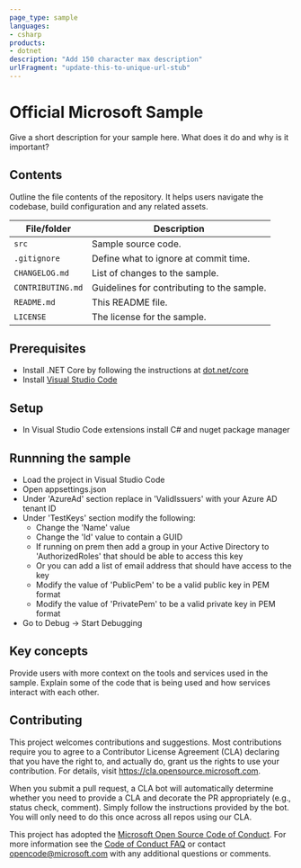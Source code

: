 ```yaml
---
page_type: sample
languages:
- csharp
products:
- dotnet
description: "Add 150 character max description"
urlFragment: "update-this-to-unique-url-stub"
---
```


# Official Microsoft Sample

<!-- 
Guidelines on README format: https://review.docs.microsoft.com/help/onboard/admin/samples/concepts/readme-template?branch=master

Guidance on onboarding samples to docs.microsoft.com/samples: https://review.docs.microsoft.com/help/onboard/admin/samples/process/onboarding?branch=master

Taxonomies for products and languages: https://review.docs.microsoft.com/new-hope/information-architecture/metadata/taxonomies?branch=master
-->

Give a short description for your sample here. What does it do and why is it important?

## Contents

Outline the file contents of the repository. It helps users navigate the codebase, build configuration and any related assets.

| File/folder       | Description                                |
|-------------------|--------------------------------------------|
| `src`             | Sample source code.                        |
| `.gitignore`      | Define what to ignore at commit time.      |
| `CHANGELOG.md`    | List of changes to the sample.             |
| `CONTRIBUTING.md` | Guidelines for contributing to the sample. |
| `README.md`       | This README file.                          |
| `LICENSE`         | The license for the sample.                |

## Prerequisites

- Install .NET Core by following the instructions at [dot.net/core](https://dot.net/core)
- Install [Visual Studio Code](https://code.visualstudio.com/)

## Setup

- In Visual Studio Code extensions install C# and nuget package manager

## Runnning the sample

- Load the project in Visual Studio Code
- Open appsettings.json
- Under 'AzureAd' section replace <tenantid> in 'ValidIssuers' with your Azure AD tenant ID
- Under 'TestKeys' section modify the following:
    - Change the 'Name' value
    - Change the 'Id' value to contain a GUID
    - If running on prem then add a group in your Active Directory to 'AuthorizedRoles' that should be able to access this key
    - Or you can add a list of email address that should have access to the key
    - Modify the value of 'PublicPem' to be a valid public key in PEM format
    - Modify the value of 'PrivatePem' to be a valid private key in PEM format
- Go to Debug -> Start Debugging

## Key concepts

Provide users with more context on the tools and services used in the sample. Explain some of the code that is being used and how services interact with each other.

## Contributing

This project welcomes contributions and suggestions.  Most contributions require you to agree to a
Contributor License Agreement (CLA) declaring that you have the right to, and actually do, grant us
the rights to use your contribution. For details, visit https://cla.opensource.microsoft.com.

When you submit a pull request, a CLA bot will automatically determine whether you need to provide
a CLA and decorate the PR appropriately (e.g., status check, comment). Simply follow the instructions
provided by the bot. You will only need to do this once across all repos using our CLA.

This project has adopted the [Microsoft Open Source Code of Conduct](https://opensource.microsoft.com/codeofconduct/).
For more information see the [Code of Conduct FAQ](https://opensource.microsoft.com/codeofconduct/faq/) or
contact [opencode@microsoft.com](mailto:opencode@microsoft.com) with any additional questions or comments.
